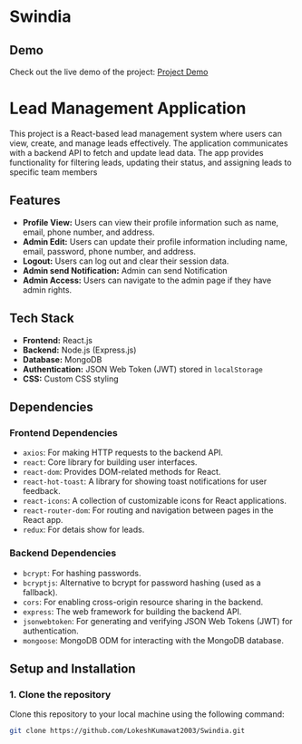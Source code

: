 # Swindia
## Demo

Check out the live demo of the project: [Project Demo](https://dashing-cajeta-98fada.netlify.app/)

# Lead Management Application

This project is a React-based lead management system where users can view, create, and manage leads effectively. The application communicates with a backend API to fetch and update lead data. The app provides functionality for filtering leads, updating their status, and assigning leads to specific team members

## Features

- **Profile View:** Users can view their profile information such as name, email, phone number, and address.
- **Admin Edit:** Users can update their profile information including name, email, password, phone number, and address.
- **Logout:** Users can log out and clear their session data.
- **Admin send Notification:** Admin can send Notification
- **Admin Access:** Users can navigate to the admin page if they have admin rights.

## Tech Stack

- **Frontend:** React.js
- **Backend:** Node.js (Express.js)
- **Database:** MongoDB
- **Authentication:** JSON Web Token (JWT) stored in `localStorage`
- **CSS:** Custom CSS styling

## Dependencies

### Frontend Dependencies

- `axios`: For making HTTP requests to the backend API.
- `react`: Core library for building user interfaces.
- `react-dom`: Provides DOM-related methods for React.
- `react-hot-toast`: A library for showing toast notifications for user feedback.
- `react-icons`: A collection of customizable icons for React applications.
- `react-router-dom`: For routing and navigation between pages in the React app.
- `redux`: For detais show for leads.

### Backend Dependencies

- `bcrypt`: For hashing passwords.
- `bcryptjs`: Alternative to bcrypt for password hashing (used as a fallback).
- `cors`: For enabling cross-origin resource sharing in the backend.
- `express`: The web framework for building the backend API.
- `jsonwebtoken`: For generating and verifying JSON Web Tokens (JWT) for authentication.
- `mongoose`: MongoDB ODM for interacting with the MongoDB database.

## Setup and Installation

### 1. Clone the repository

Clone this repository to your local machine using the following command:

```bash
git clone https://github.com/LokeshKumawat2003/Swindia.git
